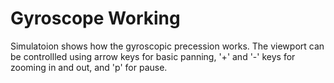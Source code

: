 # Gyroscope Working

Simulatoion shows how the gyroscopic precession works. The viewport can be controllled using arrow keys for basic panning, '+' and '-' keys for zooming in and out, and 'p' for pause.